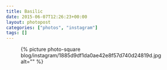 ```yaml
---
title: Basilic
date: 2015-06-07T12:26:23+00:00
layout: photopost
categories: ["photos", "instagram"]
tags: []
---
```


<figure class="photo photo--square">
  {% picture photo-square blog/instagram/1885d9df1da0ae42e8f57d740d24819d.jpg alt="" %}
</figure>


